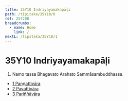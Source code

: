 ```yaml
---
title: 35Y10 Indriyayamakapāḷi
path: /tipitaka/35Y10/0
ref: 257288
breadcrumbs:
  - name: Home
    link: /
nextL: /tipitaka/35Y10/1
---
```


# 35Y10 Indriyayamakapāḷi

1. Namo tassa Bhagavato Arahato Sammāsambuddhassa.

* [1 Paṇṇattivāra](/tipitaka/35Y10/1)
* [2 Pavattivāra](/tipitaka/35Y10/2)
* [3 Pariññāvāra](/tipitaka/35Y10/3)



